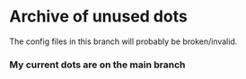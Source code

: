 # Archive of unused dots
The config files in this branch will probably be broken/invalid.

### My current dots are on the main branch
